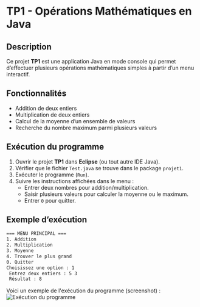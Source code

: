 # TP1 - Opérations Mathématiques en Java

## Description
Ce projet **TP1** est une application Java en mode console qui permet d’effectuer plusieurs opérations mathématiques simples à partir d’un menu interactif.

##  Fonctionnalités
- Addition de deux entiers  
- Multiplication de deux entiers  
- Calcul de la moyenne d’un ensemble de valeurs  
- Recherche du nombre maximum parmi plusieurs valeurs  

## Exécution du programme
1. Ouvrir le projet **TP1** dans **Eclipse** (ou tout autre IDE Java).  
2. Vérifier que le fichier `Test.java` se trouve dans le package `projet1`.  
3. Exécuter le programme (`Run`).  
4. Suivre les instructions affichées dans le menu :
   - Entrer deux nombres pour addition/multiplication.  
   - Saisir plusieurs valeurs pour calculer la moyenne ou le maximum.  
   - Entrer `0` pour quitter.

## Exemple d’exécution
```bash
=== MENU PRINCIPAL ===
1. Addition
2. Multiplication
3. Moyenne
4. Trouver le plus grand
0. Quitter
Choisissez une option : 1
 Entrez deux entiers : 5 3
 Résultat : 8
```
Voici un exemple de l'exécution du programme (screenshot) :
![Exécution du programme](images/execution.PNG)





